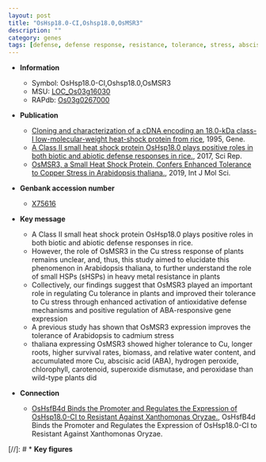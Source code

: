 ```yaml
---
layout: post
title: "OsHsp18.0-CI,Oshsp18.0,OsMSR3"
description: ""
category: genes
tags: [defense, defense response, resistance, tolerance, stress, abscisic acid, cadmium, stress response]
---
```


* **Information**  
    + Symbol: OsHsp18.0-CI,Oshsp18.0,OsMSR3  
    + MSU: [LOC_Os03g16030](http://rice.plantbiology.msu.edu/cgi-bin/ORF_infopage.cgi?orf=LOC_Os03g16030)  
    + RAPdb: [Os03g0267000](http://rapdb.dna.affrc.go.jp/viewer/gbrowse_details/irgsp1?name=Os03g0267000)  

* **Publication**  
    + [Cloning and characterization of a cDNA encoding an 18.0-kDa class-I low-molecular-weight heat-shock protein from rice](http://www.ncbi.nlm.nih.gov/pubmed?term=Cloning+and+characterization+of+a+cDNA+encoding+an+18.0-kDa+class-I+low-molecular-weight+heat-shock+protein+from+rice%5BTitle%5D), 1995, Gene.
    + [A Class II small heat shock protein OsHsp18.0 plays positive roles in both biotic and abiotic defense responses in rice.](http://www.ncbi.nlm.nih.gov/pubmed?term=A+Class+II+small+heat+shock+protein+OsHsp18.0+plays+positive+roles+in+both+biotic+and+abiotic+defense+responses+in+rice.%5BTitle%5D), 2017, Sci Rep.
    + [OsMSR3, a Small Heat Shock Protein, Confers Enhanced Tolerance to Copper Stress in Arabidopsis thaliana.](http://www.ncbi.nlm.nih.gov/pubmed?term=OsMSR3,+a+Small+Heat+Shock+Protein,+Confers+Enhanced+Tolerance+to+Copper+Stress+in+Arabidopsis+thaliana.%5BTitle%5D), 2019, Int J Mol Sci.

* **Genbank accession number**  
    + [X75616](http://www.ncbi.nlm.nih.gov/nuccore/X75616)

* **Key message**  
    + A Class II small heat shock protein OsHsp18.0 plays positive roles in both biotic and abiotic defense responses in rice.
    + However, the role of OsMSR3 in the Cu stress response of plants remains unclear, and, thus, this study aimed to elucidate this phenomenon in Arabidopsis thaliana, to further understand the role of small HSPs (sHSPs) in heavy metal resistance in plants
    + Collectively, our findings suggest that OsMSR3 played an important role in regulating Cu tolerance in plants and improved their tolerance to Cu stress through enhanced activation of antioxidative defense mechanisms and positive regulation of ABA-responsive gene expression
    + A previous study has shown that OsMSR3 expression improves the tolerance of Arabidopsis to cadmium stress
    + thaliana expressing OsMSR3 showed higher tolerance to Cu, longer roots, higher survival rates, biomass, and relative water content, and accumulated more Cu, abscisic acid (ABA), hydrogen peroxide, chlorophyll, carotenoid, superoxide dismutase, and peroxidase than wild-type plants did

* **Connection**  
    + [OsHsfB4d Binds the Promoter and Regulates the Expression of OsHsp18.0-CI to Resistant Against Xanthomonas Oryzae.](http://www.ncbi.nlm.nih.gov/pubmed?term=OsHsfB4d+Binds+the+Promoter+and+Regulates+the+Expression+of+OsHsp18.0-CI+to+Resistant+Against+Xanthomonas+Oryzae.%5BTitle%5D), OsHsfB4d Binds the Promoter and Regulates the Expression of OsHsp18.0-CI to Resistant Against Xanthomonas Oryzae.

[//]: # * **Key figures**  



